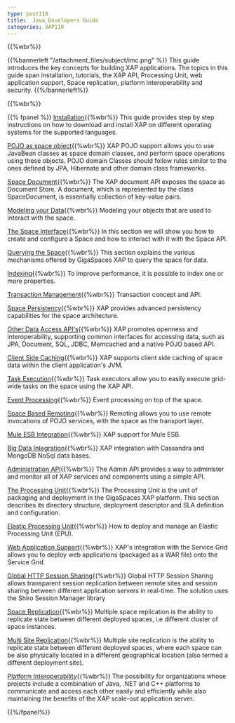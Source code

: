 ```yaml
---
type: post110
title:  Java Developers Guide
categories: XAP110
---
```


{{%wbr%}}

{{%bannerleft "/attachment_files/subject/imc.png" %}}
This guide introduces the key concepts for building XAP applications. The topics in this guide span installation, tutorials, the XAP API, Processing Unit, web application support, Space replication, platform interoperability and security.
{{%/bannerleft%}}


{{%wbr%}}

{{% fpanel %}}
[Installation](./installation.html){{%wbr%}}
This guide provides step by step instructions on how to download and install XAP on different operating systems for the supported languages.

[POJO as space object](./pojo-overview.html){{%wbr%}}
XAP POJO support allows you to use JavaBean classes as space domain classes, and perform space operations using these objects. POJO domain Classes should follow rules similar to the ones defined by JPA, Hibernate and other domain class frameworks.


[Space Document](./document-overview.html){{%wbr%}}
The XAP document API exposes the space as Document Store. A document, which is represented by the class SpaceDocument, is essentially collection of key-value pairs.

[Modeling your Data](./modeling-your-data.html){{%wbr%}}
Modeling your objects that are used to interact with the space.

[The Space Interface](./the-gigaspace-interface-overview.html){{%wbr%}}
In this section we will show you how to create and configure a Space and how to interact with it with the Space API.

[Querying the Space](./querying-the-space.html){{%wbr%}}
This section explains the various mechanisms offered by GigaSpaces XAP to query the space for data.

[Indexing](./indexing-overview.html){{%wbr%}}
To improve performance, it is possible to index one or more properties.

[Transaction Management](./transaction-overview.html){{%wbr%}}
Transaction concept and API.

[Space Persistency](./space-persistency-overview.html){{%wbr%}}
XAP provides advanced persistency capabilities for the space architecture.

[Other Data Access API's](./other-data-access-apis.html){{%wbr%}}
XAP promotes openness and interoperability, supporting common interfaces for accessing data, such as JPA, Document, SQL, JDBC, Memcached and a native POJO based API.

[Client Side Caching](./client-side-caching.html){{%wbr%}}
XAP supports client side caching of space data within the client application's JVM.

[Task Execution](./task-execution-overview.html){{%wbr%}}
Task executors allow you to easily execute grid-wide tasks on the space using the XAP API.

[Event Processing](./event-processing.html){{%wbr%}}
Event processing on top of the space.

[Space Based Remoting](./space-based-remoting-overview.html){{%wbr%}}
Remoting allows you to use remote invocations of POJO services, with the space as the transport layer.


[Mule ESB Integration](./mule-esb.html){{%wbr%}}
XAP  support for Mule ESB.

[Big Data Integration](./big-data.html){{%wbr%}}
XAP integration with Cassandra and MongoDB NoSql data bases.

[Administration API](./administration-and-monitoring-overview.html){{%wbr%}}
The Admin API provides a way to administer and monitor all of XAP services and components using a simple API.

[The Processing Unit](./the-processing-unit-overview.html){{%wbr%}}
The Processing Unit is the unit of packaging and deployment in the GigaSpaces XAP platform. This section describes its directory structure, deployment descriptor and SLA definition and configuration.

[Elastic Processing Unit](./elastic-processing-unit-overview.html){{%wbr%}}
How to deploy and manage an Elastic Processing Unit (EPU).

[Web Application Support](./web-application-overview.html){{%wbr%}}
XAP's integration with the Service Grid allows you to deploy web applications (packaged as a WAR file) onto the Service Grid.

[Global HTTP Session Sharing](./global-http-session-sharing-overview.html){{%wbr%}}
Global HTTP Session Sharing allows transparent session replication between remote sites and session sharing between different application servers in real-time. The solution uses the Shiro Session Manager library


[Space Replication](./multi-space-replication-overview.html){{%wbr%}}
Multiple space replication is the ability to replicate state between different deployed spaces, i.e different cluster of space instances.

[Multi Site Replication](./multi-site-replication-overview.html){{%wbr%}}
Multiple site replication is the ability to replicate state between different deployed spaces, where each space can be also physically located in a different geographical location (also termed a different deployment site).

[Platform Interoperability](./interoperability-overview.html){{%wbr%}}
The possibility for organizations whose projects include a combination of Java, .NET and C++ platforms to communicate and access each other easily and efficiently while also maintaining the benefits of the XAP scale-out application server.

{{%/fpanel%}}


